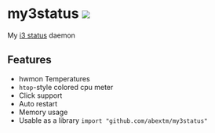 my3status [![](https://godoc.org/github.com/abextm/my3status?status.svg)](http://godoc.org/github.com/abextm/my3status)
==========

My [i3 status](https://i3wm.org/docs/userguide.html#status_command) daemon

Features
------
 - hwmon Temperatures
 - `htop`-style colored cpu meter
 - Click support
 - Auto restart
 - Memory usage
 - Usable as a library `import "github.com/abextm/my3status"`
